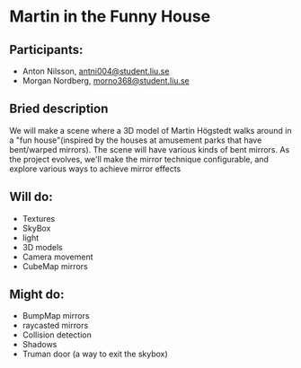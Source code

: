 # Martin in the Funny House

## Participants:

- Anton Nilsson, antni004@student.liu.se
- Morgan Nordberg, morno368@student.liu.se

## Bried description

We will make a scene where a 3D model of Martin Högstedt walks around in a "fun
house"(inspired by the houses at amusement parks that have bent/warped
mirrors). The scene will have various kinds of bent mirrors. As the project
evolves, we'll make the mirror technique configurable, and explore various ways
to achieve mirror effects

## Will do:

- Textures
- SkyBox
- light
- 3D models
- Camera movement
- CubeMap mirrors

## Might do:

- BumpMap mirrors
- raycasted mirrors
- Collision detection
- Shadows
- Truman door (a way to exit the skybox)
